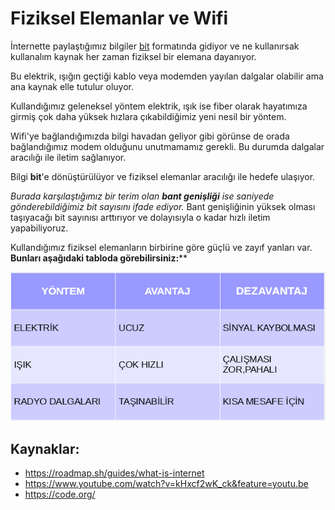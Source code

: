 # Fiziksel Elemanlar ve Wifi

İnternette paylaştığımız bilgiler [bit](https://tr.wikipedia.org/wiki/Bit_(bili%C5%9Fim)) formatında gidiyor ve ne kullanırsak kullanalım kaynak her zaman fiziksel bir elemana dayanıyor. 

Bu elektrik, ışığın geçtiği kablo veya modemden yayılan dalgalar olabilir ama ana kaynak elle tutulur oluyor. 

Kullandığımız geleneksel yöntem elektrik, ışık ise fiber olarak hayatımıza girmiş çok daha yüksek hızlara çıkabildiğimiz yeni nesil bir yöntem. 

Wifi'ye bağlandığımızda bilgi havadan geliyor gibi görünse de orada bağlandığımız modem olduğunu unutmamamız gerekli. Bu durumda dalgalar aracılığı ile iletim sağlanıyor.

Bilgi **bit**'e dönüştürülüyor ve fiziksel elemanlar aracılığı ile hedefe ulaşıyor. 

*Burada karşılaştığımız bir terim olan **bant genişliği** ise saniyede gönderebildiğimiz bit sayısını ifade ediyor.* Bant genişliğinin yüksek olması taşıyacağı bit sayınısı arttırıyor ve dolayısıyla o kadar hızlı iletim yapabiliyoruz.

Kullandığımız fiziksel elemanların birbirine göre güçlü ve zayıf yanları var. **Bunları aşağıdaki tabloda görebilirsiniz:****

![fiziksel_elemanlar_tablo](https://raw.githubusercontent.com/Kodluyoruz/taskforce/main/basics-for-everyone/fiziksel-elemanlar/figures/fiziksel_eleman_tablo.PNG)

## Kaynaklar:
- https://roadmap.sh/guides/what-is-internet
- https://www.youtube.com/watch?v=kHxcf2wK_ck&feature=youtu.be
- https://code.org/

